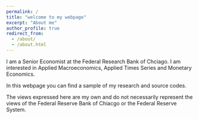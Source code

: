 ```yaml
---
permalink: /
title: "welcome to my webpage"
excerpt: "About me"
author_profile: true
redirect_from: 
  - /about/
  - /about.html
---
```








I am a Senior Economist at the Federal Research Bank of Chciago. I am interested in Applied Macroeconomics, Applied Times Series and Monetary Economics.

In this webpage you can find a sample of my research and source codes. 

The views expressed here are my own and do not necessarily represent the views of the Federal Reserve Bank of Chiacgo or the Federal Reserve System.

